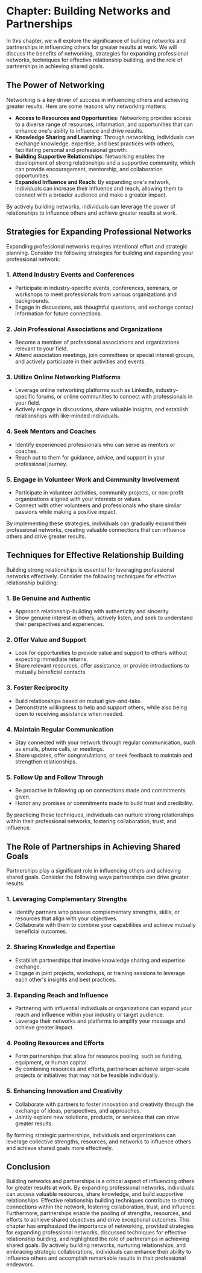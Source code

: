 Chapter: Building Networks and Partnerships
===========================================

In this chapter, we will explore the significance of building networks and partnerships in influencing others for greater results at work. We will discuss the benefits of networking, strategies for expanding professional networks, techniques for effective relationship building, and the role of partnerships in achieving shared goals.

The Power of Networking
-----------------------

Networking is a key driver of success in influencing others and achieving greater results. Here are some reasons why networking matters:

* **Access to Resources and Opportunities**: Networking provides access to a diverse range of resources, information, and opportunities that can enhance one's ability to influence and drive results.
* **Knowledge Sharing and Learning**: Through networking, individuals can exchange knowledge, expertise, and best practices with others, facilitating personal and professional growth.
* **Building Supportive Relationships**: Networking enables the development of strong relationships and a supportive community, which can provide encouragement, mentorship, and collaboration opportunities.
* **Expanded Influence and Reach**: By expanding one's network, individuals can increase their influence and reach, allowing them to connect with a broader audience and make a greater impact.

By actively building networks, individuals can leverage the power of relationships to influence others and achieve greater results at work.

Strategies for Expanding Professional Networks
----------------------------------------------

Expanding professional networks requires intentional effort and strategic planning. Consider the following strategies for building and expanding your professional network:

### 1. Attend Industry Events and Conferences

* Participate in industry-specific events, conferences, seminars, or workshops to meet professionals from various organizations and backgrounds.
* Engage in discussions, ask thoughtful questions, and exchange contact information for future connections.

### 2. Join Professional Associations and Organizations

* Become a member of professional associations and organizations relevant to your field.
* Attend association meetings, join committees or special interest groups, and actively participate in their activities and events.

### 3. Utilize Online Networking Platforms

* Leverage online networking platforms such as LinkedIn, industry-specific forums, or online communities to connect with professionals in your field.
* Actively engage in discussions, share valuable insights, and establish relationships with like-minded individuals.

### 4. Seek Mentors and Coaches

* Identify experienced professionals who can serve as mentors or coaches.
* Reach out to them for guidance, advice, and support in your professional journey.

### 5. Engage in Volunteer Work and Community Involvement

* Participate in volunteer activities, community projects, or non-profit organizations aligned with your interests or values.
* Connect with other volunteers and professionals who share similar passions while making a positive impact.

By implementing these strategies, individuals can gradually expand their professional networks, creating valuable connections that can influence others and drive greater results.

Techniques for Effective Relationship Building
----------------------------------------------

Building strong relationships is essential for leveraging professional networks effectively. Consider the following techniques for effective relationship building:

### 1. Be Genuine and Authentic

* Approach relationship-building with authenticity and sincerity.
* Show genuine interest in others, actively listen, and seek to understand their perspectives and experiences.

### 2. Offer Value and Support

* Look for opportunities to provide value and support to others without expecting immediate returns.
* Share relevant resources, offer assistance, or provide introductions to mutually beneficial contacts.

### 3. Foster Reciprocity

* Build relationships based on mutual give-and-take.
* Demonstrate willingness to help and support others, while also being open to receiving assistance when needed.

### 4. Maintain Regular Communication

* Stay connected with your network through regular communication, such as emails, phone calls, or meetings.
* Share updates, offer congratulations, or seek feedback to maintain and strengthen relationships.

### 5. Follow Up and Follow Through

* Be proactive in following up on connections made and commitments given.
* Honor any promises or commitments made to build trust and credibility.

By practicing these techniques, individuals can nurture strong relationships within their professional networks, fostering collaboration, trust, and influence.

The Role of Partnerships in Achieving Shared Goals
--------------------------------------------------

Partnerships play a significant role in influencing others and achieving shared goals. Consider the following ways partnerships can drive greater results:

### 1. Leveraging Complementary Strengths

* Identify partners who possess complementary strengths, skills, or resources that align with your objectives.
* Collaborate with them to combine your capabilities and achieve mutually beneficial outcomes.

### 2. Sharing Knowledge and Expertise

* Establish partnerships that involve knowledge sharing and expertise exchange.
* Engage in joint projects, workshops, or training sessions to leverage each other's insights and best practices.

### 3. Expanding Reach and Influence

* Partnering with influential individuals or organizations can expand your reach and influence within your industry or target audience.
* Leverage their networks and platforms to amplify your message and achieve greater impact.

### 4. Pooling Resources and Efforts

* Form partnerships that allow for resource pooling, such as funding, equipment, or human capital.
* By combining resources and efforts, partnerscan achieve larger-scale projects or initiatives that may not be feasible individually.

### 5. Enhancing Innovation and Creativity

* Collaborate with partners to foster innovation and creativity through the exchange of ideas, perspectives, and approaches.
* Jointly explore new solutions, products, or services that can drive greater results.

By forming strategic partnerships, individuals and organizations can leverage collective strengths, resources, and networks to influence others and achieve shared goals more effectively.

Conclusion
----------

Building networks and partnerships is a critical aspect of influencing others for greater results at work. By expanding professional networks, individuals can access valuable resources, share knowledge, and build supportive relationships. Effective relationship building techniques contribute to strong connections within the network, fostering collaboration, trust, and influence. Furthermore, partnerships enable the pooling of strengths, resources, and efforts to achieve shared objectives and drive exceptional outcomes. This chapter has emphasized the importance of networking, provided strategies for expanding professional networks, discussed techniques for effective relationship building, and highlighted the role of partnerships in achieving shared goals. By actively building networks, nurturing relationships, and embracing strategic collaborations, individuals can enhance their ability to influence others and accomplish remarkable results in their professional endeavors.
